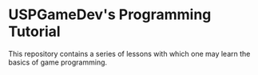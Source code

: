 
USPGameDev's Programming Tutorial
=================================

This repository contains a series of lessons with which one may learn the
basics of game programming.

